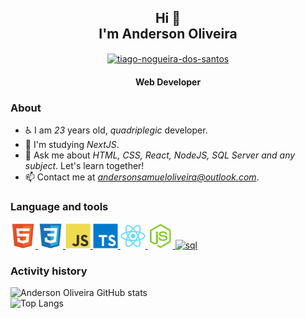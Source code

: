 <h2 align="center">Hi 👋 </br> I'm Anderson Oliveira</h2>
<p align="center">
  <a href="https://www.linkedin.com/in/anderoliveira/" target="_blank">
    <img align="center" src="https://raw.githubusercontent.com/rahuldkjain/github-profile-readme-generator/master/src/images/icons/Social/linked-in-alt.svg" alt="tiago-nogueira-dos-santos" height="30" width="40" />
  </a>
</p>

<h4 align="center">Web Developer</h4> 

### About
- ♿ I am *23* years old, *quadriplegic* developer.
- 🌱 I'm studying *NextJS*.
- 💬 Ask me about *HTML, CSS, React, NodeJS, SQL Server and any subject*. Let's learn together!
- 📫 Contact me at *[andersonsamueloliveira@outlook.com](mailto:andersonsamueloliveira@outlook.com)*.

### Language and tools
<p align="left"> 
  <a href="https://www.w3.org/html/" target="_blank">
    <img src="https://raw.githubusercontent.com/devicons/devicon/master/icons/html5/html5-original.svg" alt="html5" width="40" height="40"/>
  </a> 
  <a href="https://www.w3schools.com/css/" target="_blank">
    <img src="https://raw.githubusercontent.com/devicons/devicon/master/icons/css3/css3-original.svg" alt="css3" width="40" height="40"/>
  </a>
  <a href="https://developer.mozilla.org/en-US/docs/Web/JavaScript" target="_blank">
    <img src="https://raw.githubusercontent.com/devicons/devicon/master/icons/javascript/javascript-original.svg" alt="javascript" width="40" height="40"/>
  </a> 
  <a href="https://www.typescriptlang.org/docs/" target="_blank">
    <img src="https://raw.githubusercontent.com/devicons/devicon/master/icons/typescript/typescript-original.svg" alt="typescript" width="40" height="40"/>
  </a> 
  <a href="https://reactjs.org/" target="_blank">
    <img src="https://raw.githubusercontent.com/devicons/devicon/master/icons/react/react-original.svg" alt="react" width="40" height="40"/>
  </a> 
  <a href="https://nodejs.org" target="_blank">
    <img src="https://raw.githubusercontent.com/devicons/devicon/master/icons/nodejs/nodejs-original.svg" alt="nodejs" width="40" height="40"/>
  </a>
  <a href="https://docs.microsoft.com/en-US/sql/sql-server/?view=sql-server-ver16" target="_blank">
    <img src="https://i.pinimg.com/originals/00/47/41/004741d0cd8e7face0e44392387ac18c.png" alt="sql" width="40" height="40" />
  </a>
</p>

### Activity history
![Anderson Oliveira GitHub stats](https://github-readme-stats.vercel.app/api?username=andersamuel&show_icons=true&theme=react)
<br>
![Top Langs](https://github-readme-stats.vercel.app/api/top-langs/?username=andersamuel&layout=compact&theme=react)
